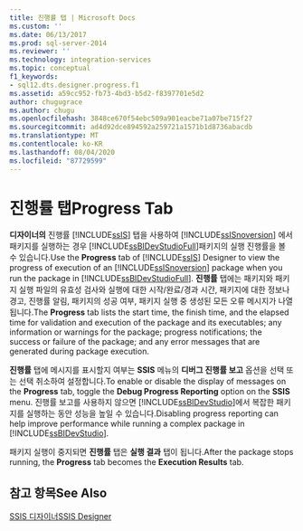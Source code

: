```yaml
---
title: 진행률 탭 | Microsoft Docs
ms.custom: ''
ms.date: 06/13/2017
ms.prod: sql-server-2014
ms.reviewer: ''
ms.technology: integration-services
ms.topic: conceptual
f1_keywords:
- sql12.dts.designer.progress.f1
ms.assetid: a59cc952-fb73-4bd3-b5d2-f8397701e5d2
author: chugugrace
ms.author: chugu
ms.openlocfilehash: 3848ce670f54ebc509a901eacbe71a07be715f27
ms.sourcegitcommit: ad4d92dce894592a259721a1571b1d8736abacdb
ms.translationtype: MT
ms.contentlocale: ko-KR
ms.lasthandoff: 08/04/2020
ms.locfileid: "87729599"
---
```

# <a name="progress-tab"></a><span data-ttu-id="c2625-102">진행률 탭</span><span class="sxs-lookup"><span data-stu-id="c2625-102">Progress Tab</span></span>
  <span data-ttu-id="c2625-103">**디자이너의** 진행률 [!INCLUDE[ssIS](../includes/ssis-md.md)] 탭을 사용하여 [!INCLUDE[ssISnoversion](../includes/ssisnoversion-md.md)] 에서 패키지를 실행하는 경우 [!INCLUDE[ssBIDevStudioFull](../includes/ssbidevstudiofull-md.md)]패키지의 실행 진행률을 볼 수 있습니다.</span><span class="sxs-lookup"><span data-stu-id="c2625-103">Use the **Progress** tab of [!INCLUDE[ssIS](../includes/ssis-md.md)] Designer to view the progress of execution of an [!INCLUDE[ssISnoversion](../includes/ssisnoversion-md.md)] package when you run the package in [!INCLUDE[ssBIDevStudioFull](../includes/ssbidevstudiofull-md.md)].</span></span> <span data-ttu-id="c2625-104">**진행률** 탭에는 패키지와 패키지 실행 파일의 유효성 검사와 실행에 대한 시작/완료/경과 시간, 패키지에 대한 정보나 경고, 진행률 알림, 패키지의 성공 여부, 패키지 실행 중 생성된 모든 오류 메시지가 나열됩니다.</span><span class="sxs-lookup"><span data-stu-id="c2625-104">The **Progress** tab lists the start time, the finish time, and the elapsed time for validation and execution of the package and its executables; any information or warnings for the package; progress notifications; the success or failure of the package; and any error messages that are generated during package execution.</span></span>  
  
 <span data-ttu-id="c2625-105">**진행률** 탭에 메시지를 표시할지 여부는 **SSIS** 메뉴의 **디버그 진행률 보고** 옵션을 선택 또는 선택 취소하여 설정합니다.</span><span class="sxs-lookup"><span data-stu-id="c2625-105">To enable or disable the display of messages on the **Progress** tab, toggle the **Debug Progress Reporting** option on the **SSIS** menu.</span></span> <span data-ttu-id="c2625-106">진행률 보고를 사용하지 않으면 [!INCLUDE[ssBIDevStudio](../includes/ssbidevstudio-md.md)]에서 복잡한 패키지를 실행하는 동안 성능을 높일 수 있습니다.</span><span class="sxs-lookup"><span data-stu-id="c2625-106">Disabling progress reporting can help improve performance while running a complex package in [!INCLUDE[ssBIDevStudio](../includes/ssbidevstudio-md.md)].</span></span>  
  
 <span data-ttu-id="c2625-107">패키지 실행이 중지되면 **진행률** 탭은 **실행 결과** 탭이 됩니다.</span><span class="sxs-lookup"><span data-stu-id="c2625-107">After the package stops running, the **Progress** tab becomes the **Execution Results** tab.</span></span>  
  
## <a name="see-also"></a><span data-ttu-id="c2625-108">참고 항목</span><span class="sxs-lookup"><span data-stu-id="c2625-108">See Also</span></span>  
 [<span data-ttu-id="c2625-109">SSIS 디자이너</span><span class="sxs-lookup"><span data-stu-id="c2625-109">SSIS Designer</span></span>](ssis-designer.md)  
  
  
